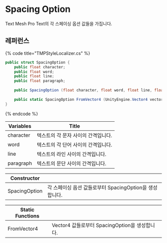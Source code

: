 # Spacing Option

Text Mesh Pro Text의 각 스페이싱 옵션 값들을 가집니다.‌

## 레퍼런스 <a href="undefined" id="undefined"></a>

{% code title="TMPStyleLocalizer.cs" %}
```csharp
public struct SpacingOption {
    public float character;
    public float word;
    public float line;
    public float paragraph;
    
    public SpacingOption (float character, float word, float line, float paragraph) { }
    
    public static SpacingOption FromVector4 (UnityEngine.Vector4 vector) { }
}
```
{% endcode %}

| Variables | ​Title               |
| --------- | -------------------- |
| character | 텍스트의 각 문자 사이의 간격입니다. |
| word      | 텍스트의 각 단어 사이의 간격입니다. |
| line      | 텍스트의 라인 사이의 간격입니다.   |
| paragraph | 텍스트의 문단 사이의 간격입니다.   |

| Constructor   |                                       |
| ------------- | ------------------------------------- |
| SpacingOption | 각 스페이싱 옵션 값들로부터 SpacingOption을 생성합니다. |

| Static Functions |                                     |
| ---------------- | ----------------------------------- |
| FromVector4      | Vector4 값들로부터 SpacingOption을 생성합니다. |

